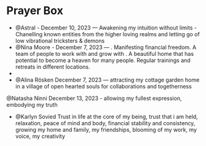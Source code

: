 # Prayer Box

- @Astral - December 10, 2023 — Awakening my intuition without limits - Chanelling known entities from the higher loving realms and letting go of low vibrational tricksters & demons
- @Nina Moore - December 7, 2023 — . Manifesting financial freedom. A team of  people to work with and grow with . A beautiful home that has potential to become a heaven for many people. Regular trainings and retreats in different locations.
- 
- @Alina Rösken December 7, 2023 — attracting my cottage garden home in a village of open hearted souls for collaborations and togetherness

@Natasha Ninni December 13, 2023 - allowing my fullest expression, embodying my truth

- @Karlyn Sovied Trust in life at the core of my being, trust that i am held, relaxation, peace of mind and body, financial stability and consistency, growing my home and family, my friendships, blooming of my work, my voice, my creativity
